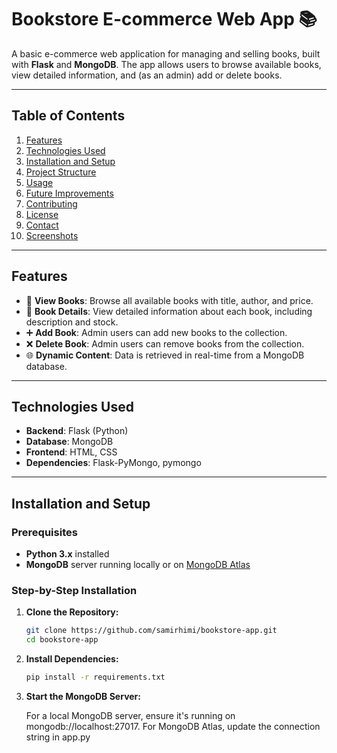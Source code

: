 
# **Bookstore E-commerce Web App** 📚

A basic e-commerce web application for managing and selling books, built with **Flask** and **MongoDB**. The app allows users to browse available books, view detailed information, and (as an admin) add or delete books.

---

## **Table of Contents**

1. [Features](#features)  
2. [Technologies Used](#technologies-used)  
3. [Installation and Setup](#installation-and-setup)  
4. [Project Structure](#project-structure)  
5. [Usage](#usage)  
6. [Future Improvements](#future-improvements)  
7. [Contributing](#contributing)  
8. [License](#license)  
9. [Contact](#contact)  
10. [Screenshots](#screenshots)  

---

## **Features**

- 📖 **View Books**: Browse all available books with title, author, and price.  
- 🛒 **Book Details**: View detailed information about each book, including description and stock.  
- ➕ **Add Book**: Admin users can add new books to the collection.  
- ❌ **Delete Book**: Admin users can remove books from the collection.  
- 🌐 **Dynamic Content**: Data is retrieved in real-time from a MongoDB database.

---

## **Technologies Used**

- **Backend**: Flask (Python)  
- **Database**: MongoDB  
- **Frontend**: HTML, CSS  
- **Dependencies**: Flask-PyMongo, pymongo  

---

## **Installation and Setup**

### **Prerequisites**

- **Python 3.x** installed  
- **MongoDB** server running locally or on [MongoDB Atlas](https://www.mongodb.com/cloud/atlas)

### **Step-by-Step Installation**

1. **Clone the Repository:**
   ```bash
   git clone https://github.com/samirhimi/bookstore-app.git
   cd bookstore-app
2. **Install Dependencies:**
   ```bash
   pip install -r requirements.txt
3. **Start the MongoDB Server:**

   For a local MongoDB server, ensure it's running on mongodb://localhost:27017.
   For MongoDB Atlas, update the connection string in app.py

   ```bash

